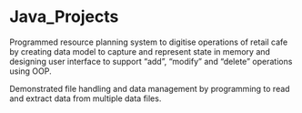 # Java_Projects
Programmed resource planning system to digitise operations of retail cafe by creating data model to capture and represent state in memory and designing user interface to support “add”, “modify” and “delete” operations using OOP.

Demonstrated file handling and data management by programming to read and extract data from  multiple data files.
